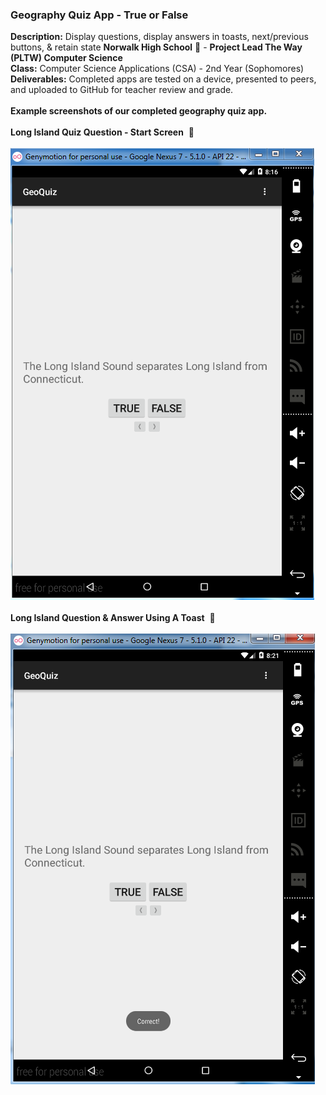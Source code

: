 ### Geography Quiz App - True or False<br>
<b>Description:</b> Display questions, display answers in toasts, next/previous buttons, & retain state
<b>Norwalk High School</b> :school: - <b>Project Lead The Way (PLTW) Computer Science</b><br>
<b>Class:</b> Computer Science Applications (CSA) - 2nd Year (Sophomores)<br>
<b>Deliverables:</b> Completed apps are tested on a device, presented to peers, and uploaded to GitHub for teacher review and grade.   
<br>
<b>Example screenshots of our completed geography quiz app.</b><br><br>
<b>Long Island Quiz Question - Start Screen</b>&nbsp;&nbsp;:sunflower:<br><br>
![Alt text](https://github.com/vpluma/geoquiz/blob/master/screenshots/longisland.png "Long Island Question")
<br><br>
<b>Long Island Question & Answer Using A Toast</b>&nbsp;&nbsp;:tropical_fish:<br><br>
![Alt text](https://github.com/vpluma/geoquiz/blob/master/screenshots/longisland_toast.png "Long Island Question & Answer")



